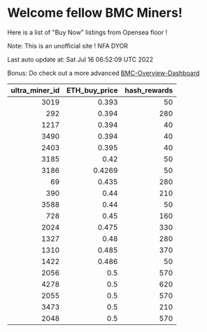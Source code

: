 # Welcome fellow BMC Miners!
Here is a list of "Buy Now" listings from Opensea floor !

Note: This is an unofficial site ! NFA DYOR

Last auto update at: Sat Jul 16 06:52:09 UTC 2022

Bonus: Do check out a more advanced [BMC-Overview-Dashboard](https://dune.com/defifunk/BMC-Overview-Dashboard)


|   ultra_miner_id |   ETH_buy_price |   hash_rewards |
|-----------------:|----------------:|---------------:|
|             3019 |          0.393  |             50 |
|              292 |          0.394  |            280 |
|             1217 |          0.394  |             40 |
|             3490 |          0.394  |             40 |
|             2403 |          0.395  |             40 |
|             3185 |          0.42   |             50 |
|             3186 |          0.4269 |             50 |
|               69 |          0.435  |            280 |
|              390 |          0.44   |            210 |
|             3588 |          0.44   |             50 |
|              728 |          0.45   |            160 |
|             2024 |          0.475  |            330 |
|             1327 |          0.48   |            280 |
|             1310 |          0.485  |            370 |
|             1422 |          0.486  |             50 |
|             2056 |          0.5    |            570 |
|             4278 |          0.5    |            620 |
|             2055 |          0.5    |            570 |
|             3473 |          0.5    |            210 |
|             2048 |          0.5    |            570 |